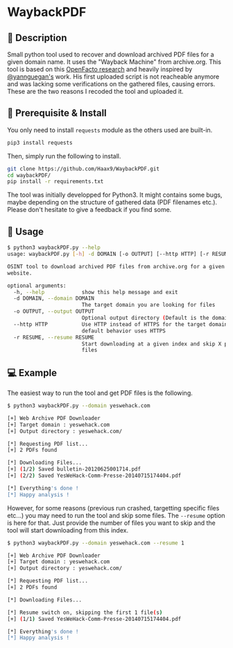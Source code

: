 # WaybackPDF

## :speech_balloon: Description

Small python tool used to recover and download archived PDF files for a given domain name. It uses the "Wayback Machine" from archive.org.
This tool is based on this <a href="https://openfacto.fr/2020/04/19/recuperer-des-fichiers-pdf-en-masse-sur-archive-org/" target="_blank" rel="noopener">OpenFacto research</a> and heavily inspired by <a href="https://twitter.com/yannguegan" target="_blank" rel="noopener">@yannguegan's</a> work. His first uploaded script is not reacheable anymore and was lacking some verifications on the gathered files, causing errors. These are the two reasons I recoded the tool and uploaded it.


## :memo: Prerequisite & Install

You only need to install `requests` module as the others used are built-in.

```bash
pip3 install requests
```

Then, simply run the following to install.

```bash
git clone https://github.com/Haax9/WaybackPDF.git
cd waybackPDF/
pip install -r requirements.txt
```

The tool was initially developped for Python3. It might contains some bugs, maybe depending on the structure of gathered data (PDF filenames etc.). Please don't hesitate to give a feedback if you find some.

## :book: Usage

```bash
$ python3 waybackPDF.py --help
usage: waybackPDF.py [-h] -d DOMAIN [-o OUTPUT] [--http HTTP] [-r RESUME]

OSINT tool to download archived PDF files from archive.org for a given
website.

optional arguments:
  -h, --help            show this help message and exit
  -d DOMAIN, --domain DOMAIN
                        The target domain you are looking for files
  -o OUTPUT, --output OUTPUT
                        Optional output directory (Default is the domain name)
  --http HTTP           Use HTTP instead of HTTPS for the target domain. The
                        default behavior uses HTTPS
  -r RESUME, --resume RESUME
                        Start downloading at a given index and skip X previous
                        files
```

## :computer: Example

The easiest way to run the tool and get PDF files is the following.

```bash
$ python3 waybackPDF.py --domain yeswehack.com

[+] Web Archive PDF Downloader 
[+] Target domain : yeswehack.com
[+] Output directory : yeswehack.com/

[*] Requesting PDF list...
[+] 2 PDFs found

[*] Downloading Files...
[+] (1/2) Saved bulletin-20120625001714.pdf
[+] (2/2) Saved YesWeHack-Comm-Presse-20140715174404.pdf

[*] Everything's done !
[*] Happy analysis !
```

However, for some reasons (previous run crashed, targetting specific files etc...) you may need to run the tool and skip some files. The `--resume` option is here for that. Just provide the number of files you want to skip and the tool will start downloading from this index.

```bash
$ python3 waybackPDF.py --domain yeswehack.com --resume 1

[+] Web Archive PDF Downloader
[+] Target domain : yeswehack.com
[+] Output directory : yeswehack.com/

[*] Requesting PDF list...
[+] 2 PDFs found

[*] Downloading Files...

[*] Resume switch on, skipping the first 1 file(s)
[+] (1/1) Saved YesWeHack-Comm-Presse-20140715174404.pdf

[*] Everything's done !
[*] Happy analysis !
```